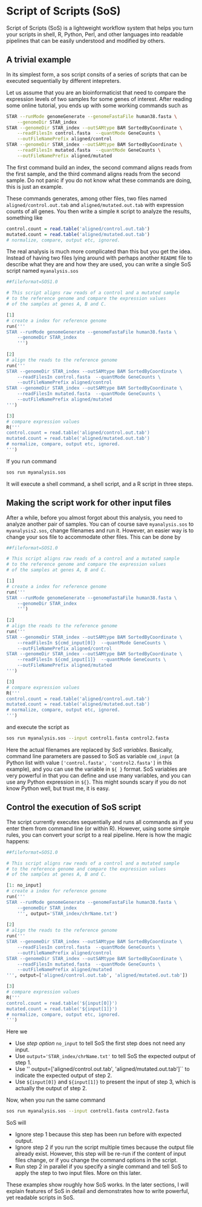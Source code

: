 # Script of Scripts (SoS)
Script of Scripts (SoS) is a lightweight workflow system that helps you turn your scripts in shell, R, Python, Perl, and other languages into readable pipelines that can be easily understood and modified by others. 

## A trivial example
In its simplest form, a sos script consits of a series of scripts that can be executed sequentially by different intepreters.

Let us assume that you are an bioinformaticist that need to compare the expression levels of two samples for some genes of interest. After reading some online tutorial, you ends up with some working commands such as

```bash
STAR --runMode genomeGenerate --genomeFastaFile human38.fasta \
    --genomeDir STAR_index
STAR --genomeDir STAR_index --outSAMtype BAM SortedByCoordinate \
    --readFilesIn control.fasta  --quantMode GeneCounts \
    --outFileNamePrefix aligned/control
STAR --genomeDir STAR_index --outSAMtype BAM SortedByCoordinate \
    --readFilesIn mutated.fasta  --quantMode GeneCounts \
    --outFileNamePrefix aligned/mutated
```

The first command build an index, the second command aligns reads from the first sample, and the third command aligns reads from the second sample. Do not panic if you do not know what these commands are doing, this is just an example. 

These commands generates, among other files, two files named ``aligned/control.out.tab`` and ``aligned/mutated.out.tab`` with expression counts of all genes.  You then write a simple ``R`` script to analyze the results, something like

```R
control.count = read.table('aligned/control.out.tab')
mutated.count = read.table('aligned/mutated.out.tab')
# normalize, compare, output etc, ignored.
```

The real analysis is much more complicated than this but you get the idea. Instead of having two files lying around with perhaps another ``README`` file to describe what they are and how they are used, you can write a single SoS script named ``myanalysis.sos``

```python
##fileformat=SOS1.0

# This script aligns raw reads of a control and a mutated sample 
# to the reference genome and compare the expression values
# of the samples at genes A, B and C.

[1]
# create a index for reference genome
run('''
STAR --runMode genomeGenerate --genomeFastaFile human38.fasta \
    --genomeDir STAR_index
    ''')
    
[2]
# align the reads to the reference genome
run('''
STAR --genomeDir STAR_index --outSAMtype BAM SortedByCoordinate \
    --readFilesIn control.fasta  --quantMode GeneCounts \
    --outFileNamePrefix aligned/control
STAR --genomeDir STAR_index --outSAMtype BAM SortedByCoordinate \
    --readFilesIn mutated.fasta  --quantMode GeneCounts \
    --outFileNamePrefix aligned/mutated
''')

[3]
# compare expression values
R('''
control.count = read.table('aligned/control.out.tab')
mutated.count = read.table('aligned/mutated.out.tab')
# normalize, compare, output etc, ignored.
''')

```

If you run command

```bash
sos run myanalysis.sos
```

It will execute a shell command, a shell script, and a R script in three steps. 

## Making the script work for other input files
After a while, before you almost forgot about this analysis, you need to analyze another pair of samples. You can of course save ``myanalysis.sos`` to ``myanalysis2.sos``, change filenames and run it. However, an easier way is to change your sos file to accommodate other files. This can be done by 

```python
##fileformat=SOS1.0

# This script aligns raw reads of a control and a mutated sample 
# to the reference genome and compare the expression values
# of the samples at genes A, B and C.

[1]
# create a index for reference genome
run('''
STAR --runMode genomeGenerate --genomeFastaFile human38.fasta \
    --genomeDir STAR_index
    ''')
    
[2]
# align the reads to the reference genome
run('''
STAR --genomeDir STAR_index --outSAMtype BAM SortedByCoordinate \
    --readFilesIn ${cmd_input[0]}  --quantMode GeneCounts \
    --outFileNamePrefix aligned/control
STAR --genomeDir STAR_index --outSAMtype BAM SortedByCoordinate \
    --readFilesIn ${cmd_input[1]}  --quantMode GeneCounts \
    --outFileNamePrefix aligned/mutated
''')

[3]
# compare expression values
R('''
control.count = read.table('aligned/control.out.tab')
mutated.count = read.table('aligned/mutated.out.tab')
# normalize, compare, output etc, ignored.
''')

```

and execute the script as

```bash
sos run myanalysis.sos --input control1.fasta control2.fasta
```

Here the actual filenames are replaced by *SoS variables*. Basically, command line parameters are passed to SoS as variable ``cmd_input`` (a Python list with value ``['control.fasta', 'control2.fasta']`` in this example), and you can use the variable in ``${ }`` format. SoS variables are very powerful in that you can define and use many variables, and you can use any Python expression in ``${}``. This might sounds scary if you do not know Python well, but trust me, it is easy.

## Control the execution of SoS script

The script currently executes sequentially and runs all commands as if you enter them from command line (or within R). However, using some simple rules, you can convert your script to a real pipeline. Here is how the magic happens:

```python
##fileformat=SOS1.0

# This script aligns raw reads of a control and a mutated sample 
# to the reference genome and compare the expression values
# of the samples at genes A, B and C.

[1: no_input]
# create a index for reference genome
run('''
STAR --runMode genomeGenerate --genomeFastaFile human38.fasta \
    --genomeDir STAR_index
    ''', output='STAR_index/chrName.txt')
    
[2]
# align the reads to the reference genome
run('''
STAR --genomeDir STAR_index --outSAMtype BAM SortedByCoordinate \
    --readFilesIn control.fasta  --quantMode GeneCounts \
    --outFileNamePrefix aligned/control
STAR --genomeDir STAR_index --outSAMtype BAM SortedByCoordinate \
    --readFilesIn mutated.fasta  --quantMode GeneCounts \
    --outFileNamePrefix aligned/mutated
''', output=['aligned/control.out.tab', 'aligned/mutated.out.tab'])

[3]
# compare expression values
R('''
control.count = read.table('${input[0]}')
mutated.count = read.table('${input[1]}')
# normalize, compare, output etc, ignored.
''')

```

Here we
 
- Use *step option* ``no_input`` to tell SoS the first step does not need any input.
- Use ``output='STAR_index/chrName.txt'`` to tell SoS the expected output of step 1.
- Use '' output=['aligned/control.out.tab', 'aligned/mutated.out.tab']`` to indicate the expected output of step 2.
- Use ``${input[0]}`` and ``${input[1]}`` to present the input of step 3, which is actually the output of step 2.

Now, when you run the same command
```bash
sos run myanalysis.sos --input control1.fasta control2.fasta
```

SoS will

- Ignore step 1 because this step has been run before with expected output.
- Ignore step 2 if you run the script multiple times because the output file already exist. However, this step will be re-run if the content of input files change, or if you change the command options in the script.
- Run step 2 in parallel if you specify a single command and tell SoS to apply the step to two input files. More on this later. 

These examples show roughly how SoS works. In the later sections, I will explain features of SoS in detail and demonstrates how to write powerful, yet readable scripts in SoS.
